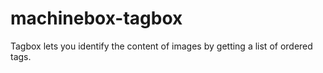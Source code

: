 # machinebox-tagbox
Tagbox lets you identify the content of images by getting a list of ordered tags.
